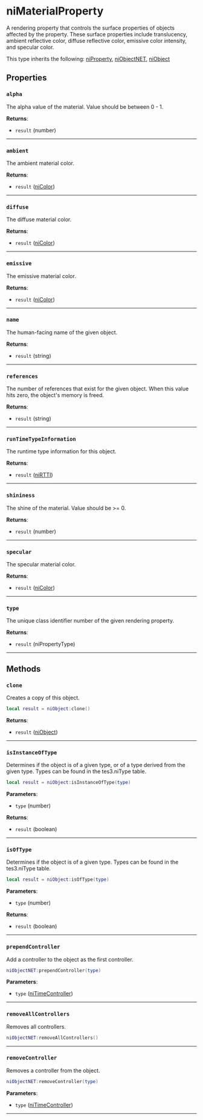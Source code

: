 # niMaterialProperty

A rendering property that controls the surface properties of objects affected by the property. These surface properties include translucency, ambient reflective color, diffuse reflective color, emissive color intensity, and specular color.

This type inherits the following: [niProperty](../../types/niProperty), [niObjectNET](../../types/niObjectNET), [niObject](../../types/niObject)
## Properties

### `alpha`

The alpha value of the material. Value should be between 0 - 1.

**Returns**:

* `result` (number)

***

### `ambient`

The ambient material color.

**Returns**:

* `result` ([niColor](../../types/niColor))

***

### `diffuse`

The diffuse material color.

**Returns**:

* `result` ([niColor](../../types/niColor))

***

### `emissive`

The emissive material color.

**Returns**:

* `result` ([niColor](../../types/niColor))

***

### `name`

The human-facing name of the given object.

**Returns**:

* `result` (string)

***

### `references`

The number of references that exist for the given object. When this value hits zero, the object's memory is freed.

**Returns**:

* `result` (string)

***

### `runTimeTypeInformation`

The runtime type information for this object.

**Returns**:

* `result` ([niRTTI](../../types/niRTTI))

***

### `shininess`

The shine of the material. Value should be >= 0.

**Returns**:

* `result` (number)

***

### `specular`

The specular material color.

**Returns**:

* `result` ([niColor](../../types/niColor))

***

### `type`

The unique class identifier number of the given rendering property.

**Returns**:

* `result` (niPropertyType)

***

## Methods

### `clone`

Creates a copy of this object.

```lua
local result = niObject:clone()
```

**Returns**:

* `result` ([niObject](../../types/niObject))

***

### `isInstanceOfType`

Determines if the object is of a given type, or of a type derived from the given type. Types can be found in the tes3.niType table.

```lua
local result = niObject:isInstanceOfType(type)
```

**Parameters**:

* `type` (number)

**Returns**:

* `result` (boolean)

***

### `isOfType`

Determines if the object is of a given type. Types can be found in the tes3.niType table.

```lua
local result = niObject:isOfType(type)
```

**Parameters**:

* `type` (number)

**Returns**:

* `result` (boolean)

***

### `prependController`

Add a controller to the object as the first controller.

```lua
niObjectNET:prependController(type)
```

**Parameters**:

* `type` ([niTimeController](../../types/niTimeController))

***

### `removeAllControllers`

Removes all controllers.

```lua
niObjectNET:removeAllControllers()
```

***

### `removeController`

Removes a controller from the object.

```lua
niObjectNET:removeController(type)
```

**Parameters**:

* `type` ([niTimeController](../../types/niTimeController))

***

